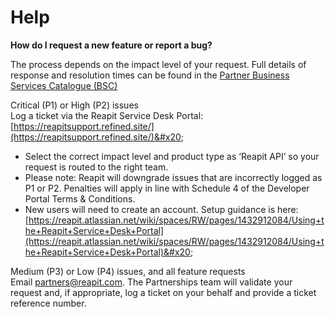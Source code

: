 # Help

**How do I request a new feature or report a bug?**&#x20;

The process depends on the impact level of your request. Full details of response and resolution times can be found in the [Partner Business Services Catalogue (BSC)](https://www.reapit.com/legal/terms-and-conditions/reapit-partner-business-service-catalogue)

Critical (P1) or High (P2) issues \
Log a ticket via the Reapit Service Desk Portal: [https://reapitsupport.refined.site/](https://reapitsupport.refined.site/)&#x20;

* Select the correct impact level and product type as ‘Reapit API’ so your request is routed to the right team.&#x20;
* Please note: Reapit will downgrade issues that are incorrectly logged as P1 or P2. Penalties will apply in line with Schedule 4 of the Developer Portal Terms & Conditions.&#x20;
* New users will need to create an account. Setup guidance is here: [https://reapit.atlassian.net/wiki/spaces/RW/pages/1432912084/Using+the+Reapit+Service+Desk+Portal](https://reapit.atlassian.net/wiki/spaces/RW/pages/1432912084/Using+the+Reapit+Service+Desk+Portal)&#x20;

Medium (P3) or Low (P4) issues, and all feature requests \
Email [partners@reapit.com](mailto:partners@reapit.com). The Partnerships team will validate your request and, if appropriate, log a ticket on your behalf and provide a ticket reference number.&#x20;

&#x20;



&#x20;
